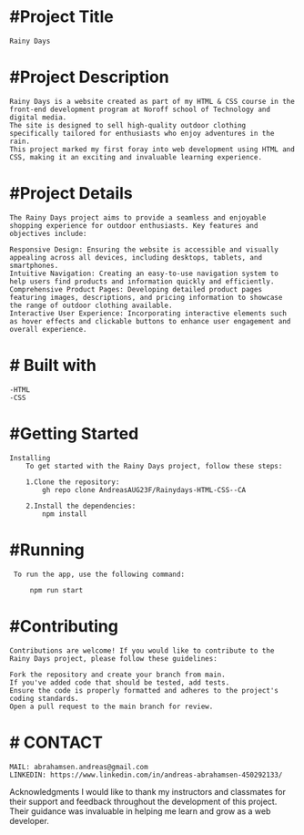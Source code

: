 # #Project Title
    Rainy Days

# #Project Description
    Rainy Days is a website created as part of my HTML & CSS course in the front-end development program at Noroff school of Technology and digital media. 
    The site is designed to sell high-quality outdoor clothing specifically tailored for enthusiasts who enjoy adventures in the rain. 
    This project marked my first foray into web development using HTML and CSS, making it an exciting and invaluable learning experience.

# #Project Details
    The Rainy Days project aims to provide a seamless and enjoyable shopping experience for outdoor enthusiasts. Key features and objectives include:

    Responsive Design: Ensuring the website is accessible and visually appealing across all devices, including desktops, tablets, and smartphones.
    Intuitive Navigation: Creating an easy-to-use navigation system to help users find products and information quickly and efficiently.
    Comprehensive Product Pages: Developing detailed product pages featuring images, descriptions, and pricing information to showcase the range of outdoor clothing available.
    Interactive User Experience: Incorporating interactive elements such as hover effects and clickable buttons to enhance user engagement and overall experience.

# # Built with
    -HTML
    -CSS

# #Getting Started
    Installing
        To get started with the Rainy Days project, follow these steps:

        1.Clone the repository:
            gh repo clone AndreasAUG23F/Rainydays-HTML-CSS--CA

        2.Install the dependencies:
            npm install

 # #Running
     To run the app, use the following command:

         npm run start


# #Contributing
    Contributions are welcome! If you would like to contribute to the Rainy Days project, please follow these guidelines:

    Fork the repository and create your branch from main.
    If you've added code that should be tested, add tests.
    Ensure the code is properly formatted and adheres to the project's coding standards.
    Open a pull request to the main branch for review.

# # CONTACT
    MAIL: abrahamsen.andreas@gmail.com
    LINKEDIN: https://www.linkedin.com/in/andreas-abrahamsen-450292133/


Acknowledgments
I would like to thank my instructors and classmates for their support and feedback throughout the development of this project. Their guidance was invaluable in helping me learn and grow as a web developer.

    
    
